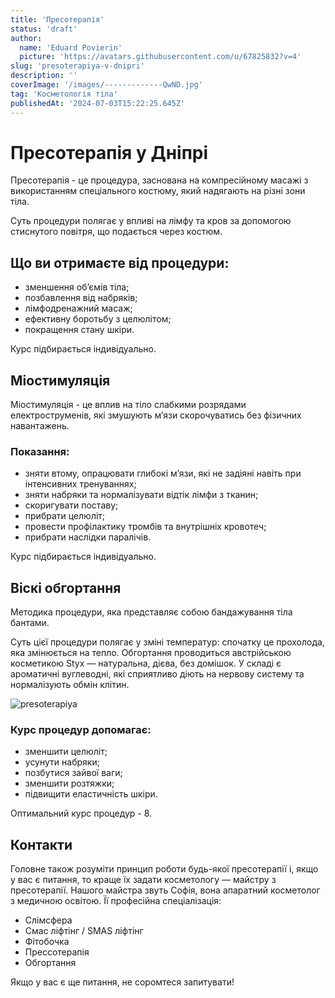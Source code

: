 ```yaml
---
title: 'Пресотерапія'
status: 'draft'
author:
  name: 'Eduard Povierin'
  picture: 'https://avatars.githubusercontent.com/u/67825832?v=4'
slug: 'presoterapiya-v-dnipri'
description: ''
coverImage: '/images/-------------QwND.jpg'
tag: 'Косметологія тіла'
publishedAt: '2024-07-03T15:22:25.645Z'
---
```


# **Пресотерапія у Дніпрі**

Пресотерапія - це процедура, заснована на компресійному масажі з використанням спеціального костюму, який надягають на різні зони тіла.

Суть процедури полягає у впливі на лімфу та кров за допомогою стиснутого повітря, що подається через костюм.

## **Що ви отримаєте від процедури:**

- зменшення об’ємів тіла;
- позбавлення від набряків;
- лімфодренажний масаж;
- ефективну боротьбу з целюлітом;
- покращення стану шкіри.

Курс підбирається індивідуально.

## **Міостимуляція**

Міостимуляція - це вплив на тіло слабкими розрядами електроструменів, які змушують м’язи скорочуватись без фізичних навантажень.

### **Показання:**

- зняти втому, опрацювати глибокі м’язи, які не задіяні навіть при інтенсивних тренуваннях;
- зняти набряки та нормалізувати відтік лімфи з тканин;
- скоригувати поставу;
- прибрати целюліт;
- провести профілактику тромбів та внутрішніх кровотеч;
- прибрати наслідки паралічів.

Курс підбирається індивідуально.

## **Віскі обгортання**

Методика процедури, яка представляє собою бандажування тіла бантами.

Суть цієї процедури полягає у зміні температур: спочатку це прохолода, яка змінюється на тепло. Обгортання проводиться австрійською косметикою Styx — натуральна, дієва, без домішок. У складі є ароматичні вуглеводні, які сприятливо діють на нервову систему та нормалізують обмін клітин.

![presoterapiya](https://beauty-laboratorie.netlify.app/services/%D0%BF%D1%80%D0%B5%D1%81%D0%BE%D1%82%D0%B5%D1%80%D0%B0%D0%BF%D1%96%D1%8F.jpg)

### **Курс процедур допомагає:**

- зменшити целюліт;
- усунути набряки;
- позбутися зайвої ваги;
- зменшити розтяжки;
- підвищити еластичність шкіри.

Оптимальний курс процедур - 8.

## **Контакти**

Головне також розуміти принцип роботи будь-якої пресотерапії і, якщо у вас є питання, то краще їх задати косметологу — майстру з пресотерапії. Нашого майстра звуть Софія, вона апаратний косметолог з медичною освітою. Її професійна спеціалізація:

- Слімсфера
- Смас ліфтінг / SMAS ліфтінг
- Фітобочка
- Прессотерапія
- Обгортання

Якщо у вас є ще питання, не соромтеся запитувати!